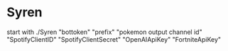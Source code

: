 # Syren
start with 
./Syren "bottoken" "prefix" "pokemon output channel id" "SpotifyClientID" "SpotifyClientSecret" "OpenAIApiKey" "FortniteApiKey"

